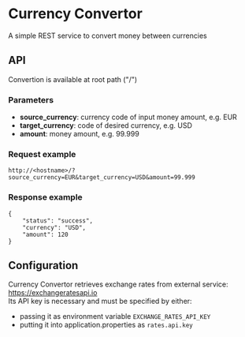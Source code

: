 # Currency Convertor
A simple REST service to convert money between currencies
## API
Convertion is available at root path ("/")
### Parameters
- **source_currency**: currency code of input money amount, e.g. EUR
- **target_currency**: code of desired currency, e.g. USD
- **amount**: money amount, e.g. 99.999
### Request example
`http://<hostname>/?source_currency=EUR&target_currency=USD&amount=99.999`
### Response example
```
{
    "status": "success",
    "currency": "USD",
    "amount": 120
}
```
## Configuration
Currency Convertor retrieves exchange rates from external service:  
https://exchangeratesapi.io  
Its API key is necessary and must be specified by either:
- passing it as environment variable `EXCHANGE_RATES_API_KEY`
- putting it into application.properties as `rates.api.key`
